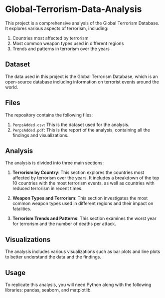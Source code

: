 # Global-Terrorism-Data-Analysis
This project is a comprehensive analysis of the Global Terrorism Database. It explores various aspects of terrorism, including:

1. Countries most affected by terrorism
2. Most common weapon types used in different regions
3. Trends and patterns in terrorism over the years

## Dataset

The data used in this project is the Global Terrorism Database, which is an open-source database including information on terrorist events around the world.

## Files

The repository contains the following files:

1. `PerpsAdded.csv`: This is the dataset used for the analysis.
2. `PerpsAdded.pdf`: This is the report of the analysis, containing all the findings and visualizations.

## Analysis

The analysis is divided into three main sections:

1. **Terrorism by Country**: This section explores the countries most affected by terrorism over the years. It includes a breakdown of the top 10 countries with the most terrorism events, as well as countries with reduced terrorism in recent times.

2. **Weapon Types and Terrorism**: This section investigates the most common weapon types used in different regions and their impact on fatalities.

3. **Terrorism Trends and Patterns**: This section examines the worst year for terrorism and the number of deaths per attack.

## Visualizations

The analysis includes various visualizations such as bar plots and line plots to better understand the data and the findings.

## Usage

To replicate this analysis, you will need Python along with the following libraries: pandas, seaborn, and matplotlib.
